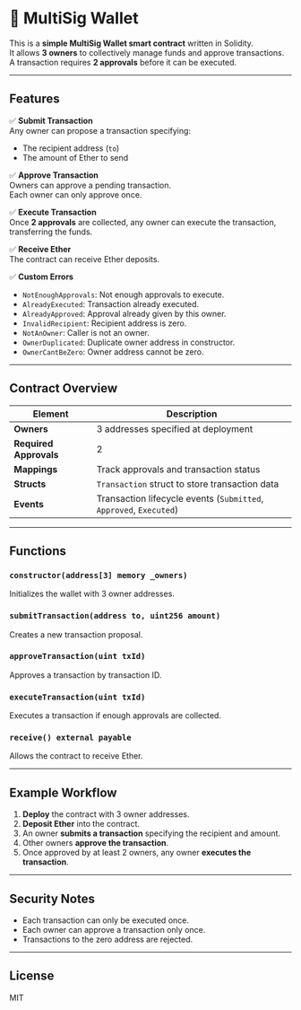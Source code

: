 # 📝 MultiSig Wallet

This is a **simple MultiSig Wallet smart contract** written in Solidity.  
It allows **3 owners** to collectively manage funds and approve transactions.  
A transaction requires **2 approvals** before it can be executed.

---

## Features

✅ **Submit Transaction**  
Any owner can propose a transaction specifying:
- The recipient address (`to`)
- The amount of Ether to send

✅ **Approve Transaction**  
Owners can approve a pending transaction.  
Each owner can only approve once.

✅ **Execute Transaction**  
Once **2 approvals** are collected, any owner can execute the transaction, transferring the funds.

✅ **Receive Ether**  
The contract can receive Ether deposits.

✅ **Custom Errors**
- `NotEnoughApprovals`: Not enough approvals to execute.
- `AlreadyExecuted`: Transaction already executed.
- `AlreadyApproved`: Approval already given by this owner.
- `InvalidRecipient`: Recipient address is zero.
- `NotAnOwner`: Caller is not an owner.
- `OwnerDuplicated`: Duplicate owner address in constructor.
- `OwnerCantBeZero`: Owner address cannot be zero.

---

##  Contract Overview

| Element               | Description                                     |
|------------------------|-------------------------------------------------|
| **Owners**            | 3 addresses specified at deployment             |
| **Required Approvals**| 2                                               |
| **Mappings**          | Track approvals and transaction status          |
| **Structs**           | `Transaction` struct to store transaction data  |
| **Events**            | Transaction lifecycle events (`Submitted`, `Approved`, `Executed`) |

---

##  Functions

### `constructor(address[3] memory _owners)`
Initializes the wallet with 3 owner addresses.

### `submitTransaction(address to, uint256 amount)`
Creates a new transaction proposal.

### `approveTransaction(uint txId)`
Approves a transaction by transaction ID.

### `executeTransaction(uint txId)`
Executes a transaction if enough approvals are collected.

### `receive() external payable`
Allows the contract to receive Ether.

---

##  Example Workflow

1. **Deploy** the contract with 3 owner addresses.
2. **Deposit Ether** into the contract.
3. An owner **submits a transaction** specifying the recipient and amount.
4. Other owners **approve the transaction**.
5. Once approved by at least 2 owners, any owner **executes the transaction**.

---

##  Security Notes

- Each transaction can only be executed once.
- Each owner can approve a transaction only once.
- Transactions to the zero address are rejected.

---

##  License

MIT
